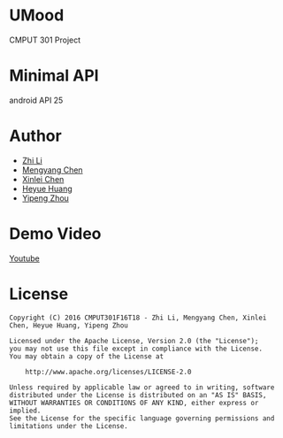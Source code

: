 # UMood

CMPUT 301 Project

# Minimal API
android API 25


# Author
* [Zhi Li](https://github.com/lily06)
* [Mengyang Chen](https://github.com/YMChen95)
* [Xinlei Chen](https://github.com/Raymundo1)
* [Heyue Huang](https://github.com/JohnDoeMask)
* [Yipeng Zhou](https://github.com/PilotNorman)

# Demo Video
[Youtube]()

# License
```
Copyright (C) 2016 CMPUT301F16T18 - Zhi Li, Mengyang Chen, Xinlei Chen, Heyue Huang, Yipeng Zhou

Licensed under the Apache License, Version 2.0 (the "License");
you may not use this file except in compliance with the License.
You may obtain a copy of the License at

    http://www.apache.org/licenses/LICENSE-2.0

Unless required by applicable law or agreed to in writing, software
distributed under the License is distributed on an "AS IS" BASIS,
WITHOUT WARRANTIES OR CONDITIONS OF ANY KIND, either express or implied.
See the License for the specific language governing permissions and
limitations under the License.
```
